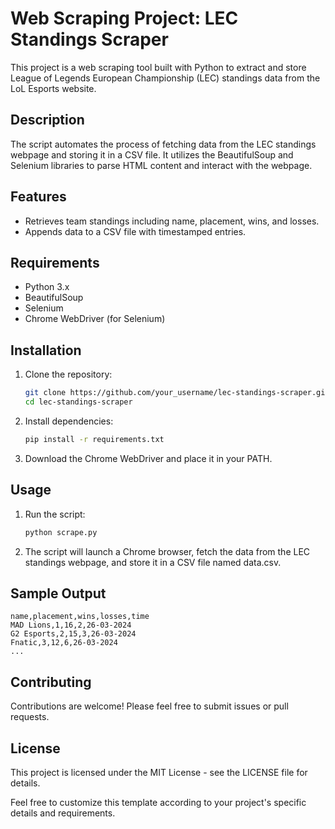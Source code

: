 # Web Scraping Project: LEC Standings Scraper

This project is a web scraping tool built with Python to extract and store League of Legends European Championship (LEC) standings data from the LoL Esports website.

## Description

The script automates the process of fetching data from the LEC standings webpage and storing it in a CSV file. It utilizes the BeautifulSoup and Selenium libraries to parse HTML content and interact with the webpage.

## Features

- Retrieves team standings including name, placement, wins, and losses.
- Appends data to a CSV file with timestamped entries.

## Requirements

- Python 3.x
- BeautifulSoup
- Selenium
- Chrome WebDriver (for Selenium)

## Installation

1. Clone the repository:

   ```bash
   git clone https://github.com/your_username/lec-standings-scraper.git
   cd lec-standings-scraper
2. Install dependencies:

   ```bash
   pip install -r requirements.txt
3. Download the Chrome WebDriver and place it in your PATH.

## Usage
1. Run the script:
   ```bash
   python scrape.py

2. The script will launch a Chrome browser, fetch the data from the LEC standings webpage, and store it in a CSV file named data.csv.
## Sample Output
 ```csv
name,placement,wins,losses,time
MAD Lions,1,16,2,26-03-2024
G2 Esports,2,15,3,26-03-2024
Fnatic,3,12,6,26-03-2024
...
 ```

## Contributing
Contributions are welcome! Please feel free to submit issues or pull requests.

## License
This project is licensed under the MIT License - see the LICENSE file for details.

Feel free to customize this template according to your project's specific details and requirements.